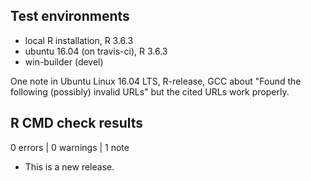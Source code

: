 ## Test environments

* local R installation, R 3.6.3
* ubuntu 16.04 (on travis-ci), R 3.6.3
* win-builder (devel)

One note in Ubuntu Linux 16.04 LTS, R-release, GCC about 
"Found the following (possibly) invalid URLs"
but the cited URLs work properly.

## R CMD check results

0 errors | 0 warnings | 1 note

* This is a new release.
